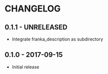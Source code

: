 # CHANGELOG

## 0.1.1 - UNRELEASED

  * Integrate franka_description as subdirectory

## 0.1.0 - 2017-09-15

  * Initial release


